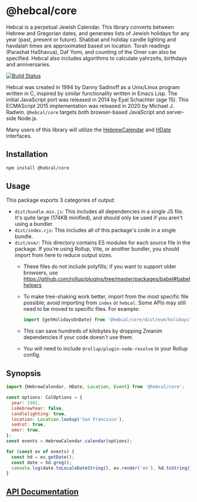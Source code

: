 # @hebcal/core

Hebcal is a perpetual Jewish Calendar. This library converts between
Hebrew and Gregorian dates, and generates lists of Jewish holidays for
any year (past, present or future).  Shabbat and holiday candle
lighting and havdalah times are approximated based on location. Torah
readings (Parashat HaShavua), Daf Yomi, and counting of the Omer can
also be specified. Hebcal also includes algorithms to calculate
yahrzeits, birthdays and anniversaries.

[![Build Status](https://github.com/hebcal/hebcal-es6/actions/workflows/node.js.yml/badge.svg)](https://github.com/hebcal/hebcal-es6/actions/workflows/node.js.yml)

Hebcal was created in 1994 by Danny Sadinoff as a Unix/Linux program
written in C, inspired by similar functionality written in Emacs
Lisp. The initial JavaScript port was released in 2014 by Eyal
Schachter (age 15). This ECMAScript 2015 implementation was released
in 2020 by Michael J. Radwin. `@hebcal/core` targets both
browser-based JavaScript and server-side Node.js.

Many users of this library will utilize the [HebrewCalendar](https://hebcal.github.io/api/core/classes/HebrewCalendar.html)
and [HDate](https://hebcal.github.io/api/hdate/classes/HDate.html) interfaces.

## Installation

```bash
npm install @hebcal/core
```

## Usage

This package exports 3 categories of output:

- `dist/bundle.min.js`: This includes all dependencies in a single JS file.  It's quite large (174KB minified), and should only be used if you aren't using a bundler.
- `dist/index.cjs`: This includes all of this package's code in a single bundle.
- `dist/esm/`: This directory contains ES modules for each source file in the package.  If you're using Rollup, Vite, or another bundler, you should import from here to reduce output sizes.
  - These files do not include polyfills; if you want to support older browsers, use <https://github.com/rollup/plugins/tree/master/packages/babel#babelhelpers>
  - To make tree-shaking work better, import from the most specific file possible; avoid importing from `index` or `hebcal`.  Some APIs may still need to be moved to specific files.  For example:

    ```ts
    import {getHolidaysOnDate} from '@hebcal/core/dist/esm/holidays';
    ```

  - This can save hundreds of kilobytes by dropping Zmanim dependencies if your code doesn't use them.

  - You will need to include `@rollup/plugin-node-resolve` in your Rollup config.

## Synopsis

```javascript
import {HebrewCalendar, HDate, Location, Event} from '@hebcal/core';

const options: CalOptions = {
  year: 1981,
  isHebrewYear: false,
  candlelighting: true,
  location: Location.lookup('San Francisco'),
  sedrot: true,
  omer: true,
};
const events = HebrewCalendar.calendar(options);

for (const ev of events) {
  const hd = ev.getDate();
  const date = hd.greg();
  console.log(date.toLocaleDateString(), ev.render('en'), hd.toString());
}
```

## [API Documentation](https://hebcal.github.io/api/core/index.html)
